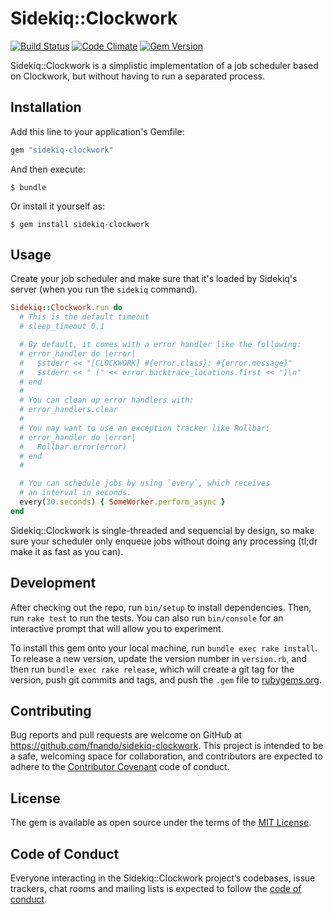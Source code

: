 # Sidekiq::Clockwork

[![Build Status](https://travis-ci.org/fnando/sidekiq-clockwork.svg)](https://travis-ci.org/fnando/sidekiq-clockwork)
[![Code Climate](https://codeclimate.com/github/fnando/sidekiq-clockwork/badges/gpa.svg)](https://codeclimate.com/github/fnando/sidekiq-clockwork)
[![Gem Version](https://badge.fury.io/rb/sidekiq-clockwork.svg)](http://badge.fury.io/rb/sidekiq-clockwork)

Sidekiq::Clockwork is a simplistic implementation of a job scheduler based on Clockwork, but without having to run a separated process.

## Installation

Add this line to your application's Gemfile:

```ruby
gem "sidekiq-clockwork"
```

And then execute:

    $ bundle

Or install it yourself as:

    $ gem install sidekiq-clockwork

## Usage

Create your job scheduler and make sure that it's loaded by Sidekiq's server (when you run the `sidekiq` command).

```ruby
Sidekiq::Clockwork.run do
  # This is the default timeout
  # sleep_timeout 0.1

  # By default, it comes with a error handler like the following:
  # error_handler do |error|
  #   $stderr << "[CLOCKWORK] #{error.class}: #{error.message}"
  #   $stderr << " (" << error.backtrace_locations.first << ")\n"
  # end
  #
  # You can clean up error handlers with:
  # error_handlers.clear
  #
  # You may want to use an exception tracker like Rollbar:
  # error_handler do |error|
  #   Rollbar.error(error)
  # end
  #

  # You can schedule jobs by using `every`, which receives
  # an interval in seconds.
  every(30.seconds) { SomeWorker.perform_async }
end
```

Sidekiq::Clockwork is single-threaded and sequencial by design, so make sure your scheduler only enqueue jobs without doing any processing (tl;dr make it as fast as you can).

## Development

After checking out the repo, run `bin/setup` to install dependencies. Then, run `rake test` to run the tests. You can also run `bin/console` for an interactive prompt that will allow you to experiment.

To install this gem onto your local machine, run `bundle exec rake install`. To release a new version, update the version number in `version.rb`, and then run `bundle exec rake release`, which will create a git tag for the version, push git commits and tags, and push the `.gem` file to [rubygems.org](https://rubygems.org).

## Contributing

Bug reports and pull requests are welcome on GitHub at https://github.com/fnando/sidekiq-clockwork. This project is intended to be a safe, welcoming space for collaboration, and contributors are expected to adhere to the [Contributor Covenant](http://contributor-covenant.org) code of conduct.

## License

The gem is available as open source under the terms of the [MIT License](https://opensource.org/licenses/MIT).

## Code of Conduct

Everyone interacting in the Sidekiq::Clockwork project’s codebases, issue trackers, chat rooms and mailing lists is expected to follow the [code of conduct](https://github.com/fnando/sidekiq-clockwork/blob/master/CODE_OF_CONDUCT.md).
